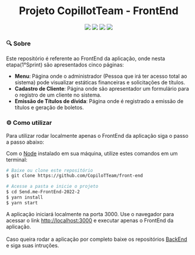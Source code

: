 <h1 align="center"> Projeto CopillotTeam - FrontEnd</h1>
<div align="center">
<img src="https://img.shields.io/badge/React-20232A?style=for-the-badge&logo=react&logoColor=61DAFB" /> 
<img src="https://img.shields.io/badge/TypeScript-007ACC?style=for-the-badge&logo=typescript&logoColor=white" /> 
<img src="https://img.shields.io/badge/CSS3-1572B6?style=for-the-badge&logo=css3&logoColor=white" /> 
<img src="https://img.shields.io/badge/Yarn-2C8EBB?style=for-the-badge&logo=yarn&logoColor=white" /> 
</div>

### :mag: Sobre

Este repositório é referente ao FrontEnd da aplicação, onde nesta etapa(1°Sprint) são apresentados cinco páginas:

- **Menu**: Página onde o administrador (Pessoa que irá ter acesso total ao sistema) pode visualizar estáticas financeiras e solicitações de títulos.
- **Cadastro de Cliente**: Página onde são apresentador um formulário para o registro de um cliente no sistema.
- **Emissão de Títulos de dívida**: Página onde é registrado a emissão de títulos e geração de boletos.

### :gear: Como utilizar

Para utilizar rodar localmente apenas o FrontEnd da aplicação siga o passo a passo abaixo:

Com o [Node](https://nodejs.org/en/) instalado em sua máquina, utilize estes comandos em um terminal:

```bash
# Baixe ou clone este repositório
$ git clone https://github.com/CopiloTTeam/front-end

# Acesse a pasta e inicie o projeto
$ cd Send.me-FrontEnd-2022-2
$ yarn install
$ yarn start
```

A aplicação iniciará localmente na porta 3000. Use o navegador para acessar o link [http://localhost:3000](http://localhost:3000) e executar apenas o FrontEnd da aplicação.
<br><br>
Caso queira rodar a aplicação por completo baixe os repositórios [BackEnd](https://github.com/CopiloTTeam/back-end) e siga suas intruções.


